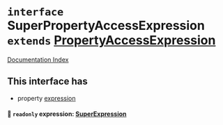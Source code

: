 # `interface` SuperPropertyAccessExpression `extends` [PropertyAccessExpression](../interface.PropertyAccessExpression/README.md)

[Documentation Index](../README.md)

## This interface has

- property [expression](#-readonly-expression-superexpression)


#### 📄 `readonly` expression: [SuperExpression](../interface.SuperExpression/README.md)



